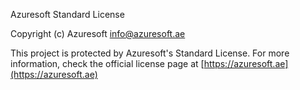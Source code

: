 Azuresoft Standard License

Copyright (c) Azuresoft <info@azuresoft.ae>

This project is protected by Azuresoft's Standard License. For more information,
check the official license page at [https://azuresoft.ae](https://azuresoft.ae)
